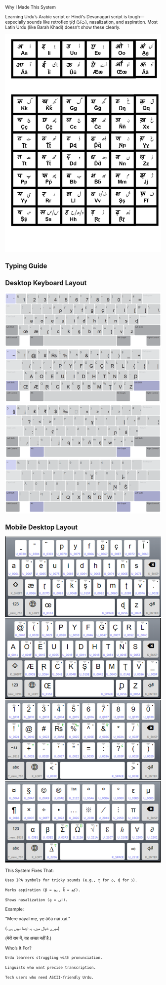 Why I Made This System

Learning Urdu’s Arabic script or Hindi's Devanagari script is tough—especially sounds like retroflex ṭ/ḍ (ٹ/ڈ), nasalization, and aspiration. Most Latin Urdu (like Barah Khadi) doesn’t show these clearly.

![Hindi-Urdu Alphabet](Hindi-Urdu%20Alphabet.png)

<h2>Typing Guide</h2>

[](urdu_dvorak/source/help/hindi_urdu_alphabet.png)

<h2>Desktop Keyboard Layout</h2>

![Keyboard](urdu_dvorak/source/help/typing_layout.png)
![Keyboard (Shift)](urdu_dvorak/source/help/typing_layout_shift.png)
![Keyboard (Alt)](urdu_dvorak/source/help/typing_layout_alt.png)
![Keyboard (Alt-Shift)](urdu_dvorak/source/help/typing_layout_altshift.png)

<h2>Mobile Desktop Layout</h2>

![Mobile Keyboard](urdu_dvorak/source/help/mobile_layout.png)
![Mobile Keyboard (Shift)](urdu_dvorak/source/help/mobile_shift_layout.png)
![Mobile Keyboard (Numbers](urdu_dvorak/source/help/mobile_numbers_layout.png)
![Mobile Keyboard (Symbols)](urdu_dvorak/source/help/mobile_symbols_layout.png)


This System Fixes That:

    Uses IPA symbols for tricky sounds (e.g., ʈ for ٹ, ɖ for ڈ).

    Marks aspiration (p̃ = پھ, k̃ = کھ).

    Shows nasalization (a̰ = اں).

Example:

"Mere xāyal mḛ, yḛ ãc̃ā nāī xai."

(میرے خیال میں، یہ اچھا نہیں ہے۔)

(मेरी राय में, यह अच्छा नहीं है.)

Who’s It For?

    Urdu learners struggling with pronunciation.

    Linguists who want precise transcription.

    Tech users who need ASCII-friendly Urdu.

